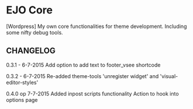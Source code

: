 # EJO Core
[Wordpress] My own core functionalities for theme development. Including some nifty debug tools.

## CHANGELOG

0.3.1 - 6-7-2015
Add option to add text to footer_vsee shortcode

0.3.2 - 6-7-2015
Re-added theme-tools 'unregister widget' and 'visual-editor-styles'

0.4.0 op 7-7-2015
Added inpost scripts functionality
Action to hook into options page
